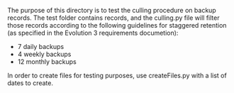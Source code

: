 The purpose of this directory is to test the culling procedure on backup records. The test folder contains records, and the culling.py file will filter those records according to the following guidelines for staggered retention (as specified in the Evolution 3 requirements documetion):

- 7 daily backups
- 4 weekly backups
- 12 monthly backups

In order to create files for testing purposes, use createFiles.py with a list of dates to create.